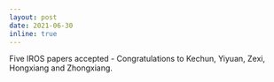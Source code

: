 ```yaml
---
layout: post
date: 2021-06-30
inline: true
---
```


Five IROS papers accepted - Congratulations to Kechun, Yiyuan, Zexi, Hongxiang and Zhongxiang.